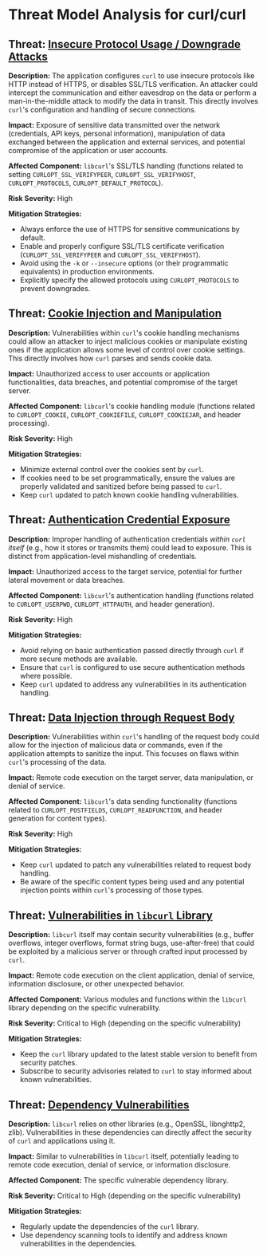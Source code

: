 # Threat Model Analysis for curl/curl

## Threat: [Insecure Protocol Usage / Downgrade Attacks](./threats/insecure_protocol_usage__downgrade_attacks.md)

**Description:** The application configures `curl` to use insecure protocols like HTTP instead of HTTPS, or disables SSL/TLS verification. An attacker could intercept the communication and either eavesdrop on the data or perform a man-in-the-middle attack to modify the data in transit. This directly involves `curl`'s configuration and handling of secure connections.

**Impact:** Exposure of sensitive data transmitted over the network (credentials, API keys, personal information), manipulation of data exchanged between the application and external services, and potential compromise of the application or user accounts.

**Affected Component:** `libcurl`'s SSL/TLS handling (functions related to setting `CURLOPT_SSL_VERIFYPEER`, `CURLOPT_SSL_VERIFYHOST`, `CURLOPT_PROTOCOLS`, `CURLOPT_DEFAULT_PROTOCOL`).

**Risk Severity:** High

**Mitigation Strategies:**
*   Always enforce the use of HTTPS for sensitive communications by default.
*   Enable and properly configure SSL/TLS certificate verification (`CURLOPT_SSL_VERIFYPEER` and `CURLOPT_SSL_VERIFYHOST`).
*   Avoid using the `-k` or `--insecure` options (or their programmatic equivalents) in production environments.
*   Explicitly specify the allowed protocols using `CURLOPT_PROTOCOLS` to prevent downgrades.

## Threat: [Cookie Injection and Manipulation](./threats/cookie_injection_and_manipulation.md)

**Description:** Vulnerabilities within `curl`'s cookie handling mechanisms could allow an attacker to inject malicious cookies or manipulate existing ones if the application allows some level of control over cookie settings. This directly involves how `curl` parses and sends cookie data.

**Impact:** Unauthorized access to user accounts or application functionalities, data breaches, and potential compromise of the target server.

**Affected Component:** `libcurl`'s cookie handling module (functions related to `CURLOPT_COOKIE`, `CURLOPT_COOKIEFILE`, `CURLOPT_COOKIEJAR`, and header processing).

**Risk Severity:** High

**Mitigation Strategies:**
*   Minimize external control over the cookies sent by `curl`.
*   If cookies need to be set programmatically, ensure the values are properly validated and sanitized before being passed to `curl`.
*   Keep `curl` updated to patch known cookie handling vulnerabilities.

## Threat: [Authentication Credential Exposure](./threats/authentication_credential_exposure.md)

**Description:** Improper handling of authentication credentials *within `curl` itself* (e.g., how it stores or transmits them) could lead to exposure. This is distinct from application-level mishandling of credentials.

**Impact:** Unauthorized access to the target service, potential for further lateral movement or data breaches.

**Affected Component:** `libcurl`'s authentication handling (functions related to `CURLOPT_USERPWD`, `CURLOPT_HTTPAUTH`, and header generation).

**Risk Severity:** High

**Mitigation Strategies:**
*   Avoid relying on basic authentication passed directly through `curl` if more secure methods are available.
*   Ensure that `curl` is configured to use secure authentication methods where possible.
*   Keep `curl` updated to address any vulnerabilities in its authentication handling.

## Threat: [Data Injection through Request Body](./threats/data_injection_through_request_body.md)

**Description:** Vulnerabilities within `curl`'s handling of the request body could allow for the injection of malicious data or commands, even if the application attempts to sanitize the input. This focuses on flaws within `curl`'s processing of the data.

**Impact:**  Remote code execution on the target server, data manipulation, or denial of service.

**Affected Component:** `libcurl`'s data sending functionality (functions related to `CURLOPT_POSTFIELDS`, `CURLOPT_READFUNCTION`, and header generation for content types).

**Risk Severity:** High

**Mitigation Strategies:**
*   Keep `curl` updated to patch any vulnerabilities related to request body handling.
*   Be aware of the specific content types being used and any potential injection points within `curl`'s processing of those types.

## Threat: [Vulnerabilities in `libcurl` Library](./threats/vulnerabilities_in__libcurl__library.md)

**Description:** `libcurl` itself may contain security vulnerabilities (e.g., buffer overflows, integer overflows, format string bugs, use-after-free) that could be exploited by a malicious server or through crafted input processed by `curl`.

**Impact:**  Remote code execution on the client application, denial of service, information disclosure, or other unexpected behavior.

**Affected Component:** Various modules and functions within the `libcurl` library depending on the specific vulnerability.

**Risk Severity:** Critical to High (depending on the specific vulnerability)

**Mitigation Strategies:**
*   Keep the `curl` library updated to the latest stable version to benefit from security patches.
*   Subscribe to security advisories related to `curl` to stay informed about known vulnerabilities.

## Threat: [Dependency Vulnerabilities](./threats/dependency_vulnerabilities.md)

**Description:** `libcurl` relies on other libraries (e.g., OpenSSL, libnghttp2, zlib). Vulnerabilities in these dependencies can directly affect the security of `curl` and applications using it.

**Impact:** Similar to vulnerabilities in `libcurl` itself, potentially leading to remote code execution, denial of service, or information disclosure.

**Affected Component:** The specific vulnerable dependency library.

**Risk Severity:** Critical to High (depending on the specific vulnerability)

**Mitigation Strategies:**
*   Regularly update the dependencies of the `curl` library.
*   Use dependency scanning tools to identify and address known vulnerabilities in the dependencies.

